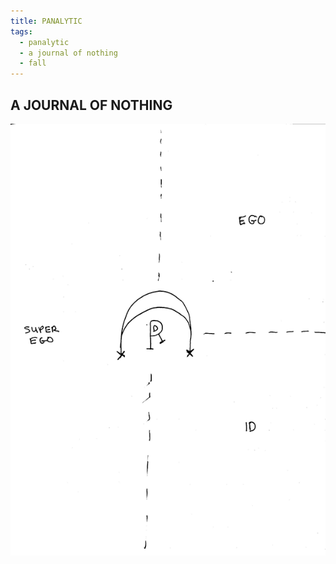 ```yaml
---
title: PANALYTIC
tags:
  - panalytic
  - a journal of nothing
  - fall
---
```

## A JOURNAL OF NOTHING

![panalytic.png](panalytic.png)
